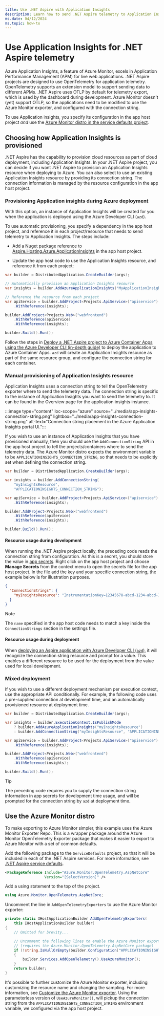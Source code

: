 ```yaml
---
title: Use .NET Aspire with Application Insights
description: Learn how to send .NET Aspire telemetry to Application Insights.
ms.date: 04/12/2024
ms.topic: how-to
---
```


# Use Application Insights for .NET Aspire telemetry

Azure Application Insights, a feature of Azure Monitor, excels in Application Performance Management (APM) for live web applications. .NET Aspire projects are designed to use OpenTelemetry for application telemetry. OpenTelemetry supports an extension model to support sending data to different APMs. .NET Aspire uses OTLP by default for telemetry export, which is used by the dashboard during development. Azure Monitor doesn't (yet) support OTLP, so the applications need to be modified to use the Azure Monitor exporter, and configured with the connection string.

To use Application insights, you specify its configuration in the app host project *and* use the [Azure Monitor distro in the service defaults project](#use-the-azure-monitor-distro).

## Choosing how Application Insights is provisioned

.NET Aspire has the capability to provision cloud resources as part of cloud deployment, including Application Insights. In your .NET Aspire project, you can decide if you want .NET Aspire to provision an Application Insights resource when deploying to Azure. You can also select to use an existing Application Insights resource by providing its connection string. The connection information is managed by the resource configuration in the app host project.

### Provisioning Application insights during Azure deployment

With this option, an instance of Application Insights will be created for you when the application is deployed using the Azure Developer CLI (`azd`).

To use automatic provisioning, you specify a dependency in the app host project, and reference it in each project/resource that needs to send telemetry to Application Insights. The steps include:

- Add a Nuget package reference to [Aspire.Hosting.Azure.ApplicationInsights](https://nuget.org/packages/Aspire.Hosting.Azure.ApplicationInsights) in the app host project.

- Update the app host code to use the Application Insights resource, and reference it from each project:

```csharp
var builder = DistributedApplication.CreateBuilder(args);

// Automatically provision an Application Insights resource
var insights = builder.AddAzureApplicationInsights("MyApplicationInsights");

// Reference the resource from each project 
var apiService = builder.AddProject<Projects.ApiService>("apiservice")
    .WithReference(insights);

builder.AddProject<Projects.Web>("webfrontend")
    .WithReference(apiService)
    .WithReference(insights);

builder.Build().Run();
```

Follow the steps in [Deploy a .NET Aspire project to Azure Container Apps using the Azure Developer CLI (in-depth guide)](./aca-deployment-azd-in-depth.md) to deploy the application to Azure Container Apps. `azd` will create an Application Insights resource as part of the same resource group, and configure the connection string for each container.

### Manual provisioning of Application Insights resource

Application Insights uses a connection string to tell the OpenTelemetry exporter where to send the telemetry data. The connection string is specific to the instance of Application Insights you want to send the telemetry to. It can be found in the Overview page for the application insights instance.

:::image type="content" loc-scope="azure" source="../media/app-insights-connection-string.png" lightbox="../media/app-insights-connection-string.png" alt-text="Connection string placement in the Azure Application Insights portal UI.":::

If you wish to use an instance of Application Insights that you have provisioned manually, then you should use the `AddConnectionString` API in the app host project to tell the projects/containers where to send the telemetry data. The Azure Monitor distro expects the environment variable to be `APPLICATIONINSIGHTS_CONNECTION_STRING`, so that needs to be explicitly set when defining the connection string.

```csharp
var builder = DistributedApplication.CreateBuilder(args);

var insights = builder.AddConnectionString(
    "myInsightsResource",
    "APPLICATIONINSIGHTS_CONNECTION_STRING");

var apiService = builder.AddProject<Projects.ApiService>("apiservice")
    .WithReference(insights);

builder.AddProject<Projects.Web>("webfrontend")
    .WithReference(apiService)
    .WithReference(insights);

builder.Build().Run();
```

#### Resource usage during development

When running the .NET Aspire project locally, the preceding code reads the connection string from configuration. As this is a secret, you should store the value in [app secrets](/aspnet/core/security/app-secrets). Right click on the app host project and choose **Manage Secrets** from the context menu to open the secrets file for the app host project. In the file add the key and your specific connection string, the example below is for illustration purposes.

```json
{
  "ConnectionStrings": {
    "myInsightsResource": "InstrumentationKey=12345678-abcd-1234-abcd-1234abcd5678;IngestionEndpoint=https://westus3-1.in.applicationinsights.azure.com"
  }
}
```

> [!NOTE]
> The `name` specified in the app host code needs to match a key inside the `ConnectionStrings` section in the settings file.

#### Resource usage during deployment

When [deploying an Aspire application with Azure Developer CLI (`azd`)](./aca-deployment-azd-in-depth.md), it will recognize the connection string resource and prompt for a value. This enables a different resource to be used for the deployment from the value used for local development.

### Mixed deployment

If you wish to use a different deployment mechanism per execution context, use the appropriate API conditionally. For example, the following code uses a pre-supplied connection at development time, and an automatically provisioned resource at deployment time.

``` csharp
var builder = DistributedApplication.CreateBuilder(args);

var insights = builder.ExecutionContext.IsPublishMode
    ? builder.AddAzureApplicationInsights("myInsightsResource")
    : builder.AddConnectionString("myInsightsResource", "APPLICATIONINSIGHTS_CONNECTION_STRING");

var apiService = builder.AddProject<Projects.ApiService>("apiservice")
    .WithReference(insights);

builder.AddProject<Projects.Web>("webfrontend")
    .WithReference(apiService)
    .WithReference(insights);

builder.Build().Run();
```

> [!TIP]
> The preceding code requires you to supply the connection string information in app secrets for development time usage, and will be prompted for the connection string by `azd` at deployment time.

## Use the Azure Monitor distro

To make exporting to Azure Monitor simpler, this example uses the Azure Monitor Exporter Repo. This is a wrapper package around the Azure Monitor OpenTelemetry Exporter package that makes it easier to export to Azure Monitor with a set of common defaults.

Add the following package to the `ServiceDefaults` project, so that it will be included in each of the .NET Aspire services. For more information, see [.NET Aspire service defaults](../../fundamentals/service-defaults.md).

``` xml
<PackageReference Include="Azure.Monitor.OpenTelemetry.AspNetCore" 
                  Version="[SelectVersion]" />
```

Add a using statement to the top of the project.

``` csharp
using Azure.Monitor.OpenTelemetry.AspNetCore;
```

Uncomment the line in `AddOpenTelemetryExporters` to use the Azure Monitor exporter:

```csharp
private static IHostApplicationBuilder AddOpenTelemetryExporters(
    this IHostApplicationBuilder builder)
{
    // Omitted for brevity...

    // Uncomment the following lines to enable the Azure Monitor exporter 
    // (requires the Azure.Monitor.OpenTelemetry.AspNetCore package)
    if (!string.IsNullOrEmpty(builder.Configuration["APPLICATIONINSIGHTS_CONNECTION_STRING"]))
    {
        builder.Services.AddOpenTelemetry().UseAzureMonitor();
    }
    return builder;
}
```

It's possible to further customize the Azure Monitor exporter, including customizing the resource name and changing the sampling. For more information, see [Customize the Azure Monitor exporter](/azure/azure-monitor/app/opentelemetry-configuration?tabs=aspnetcore). Using the parameterless version of `UseAzureMonitor()`, will pickup the connection string from the `APPLICATIONINSIGHTS_CONNECTION_STRING` environment variable, we configured via the app host project.
